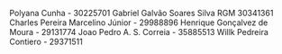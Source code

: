 Polyana Cunha - 30225701
Gabriel Galvão Soares Silva RGM 30341361
Charles Pereira Marcelino Júnior - 29988896
Henrique Gonçalvez de Moura - 29131774
Joao Pedro A. S. Correia - 35885513
Willk Pedreira Contiero - 29371511
